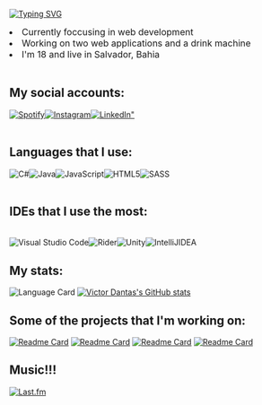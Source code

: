 <div>
 
[![Typing SVG](https://readme-typing-svg.demolab.com/?lines=Victor+Dantas;Brazilian+Developer&font=Space+Mono&color=ffa600&size=32&height=44&width=650)](https://git.io/typing-svg)
</div>
<div style="font-weight: ;font-size: 16px">
<li>Currently foccusing in web development</li>
<li>Working on two web applications and a drink machine</li>
<li>I'm 18 and live in Salvador, Bahia</li>
</div>

</br>

## My social accounts:

<div style="margin: 0px; padding: 0px; display: flex">
    <a href="https://open.spotify.com/user/p269050pbp0f2urpcqvsm24i1"><img align="center" alt="Spotify" src="https://img.shields.io/badge/Spotify-1ED760?style=for-the-badge&logo=spotify&logoColor=white"></a>
    <a href="https://www.instagram.com/victor_vsdd/"><img align="center" alt="Instagram" src="https://img.shields.io/badge/Instagram-%23E4405F.svg?style=for-the-badge&logo=Instagram&logoColor=white"></a>
    <a href="https://www.linkedin.com/in/victor-dias-dantas"><img align="center" alt=LinkedIn" src="https://img.shields.io/badge/linkedin-%230077B5.svg?style=for-the-badge&logo=linkedin&logoColor=white"></a>
</div>
</br>

<h2>
Languages that I use:
</h2>
<div style="margin: 0px; padding: 0px; display: flex">
    <!--<img align="center" alt="C++" src="https://img.shields.io/badge/c++-%2300599C.svg?style=for-the-badge&logo=c%2B%2B&logoColor=white">-->
    <img align="center" alt="C#" src="https://img.shields.io/badge/c%23-%23239120.svg?style=for-the-badge&logo=csharp&logoColor=white">
    <img align="center" alt="Java" src="https://img.shields.io/badge/java-%23ED8B00.svg?style=for-the-badge&logo=openjdk&logoColor=white">
    <img align="center" alt="JavaScript" src="https://img.shields.io/badge/javascript-%23323330.svg?style=for-the-badge&logo=javascript&logoColor=%23F7DF1E">
    <img align="center" alt="HTML5" src="https://img.shields.io/badge/html5-%23E34F26.svg?style=for-the-badge&logo=html5&logoColor=white">
    <img align="center" alt="SASS" src="https://img.shields.io/badge/SASS-hotpink.svg?style=for-the-badge&logo=SASS&logoColor=white">
</div>
</br>
<h2>
IDEs that I use the most:
</h2>
<div style="display: flex">
</div>
</br>

<div style="margin: 0px; padding: 0px; display: flex">
    <!--<img align="center" alt="Visual Studio" src="https://img.shields.io/badge/Visual%20Studio-5C2D91.svg?style=for-the-badge&logo=visual-studio&logoColor=white">-->
    <!--<img align="center" alt="Eclipse" src="https://img.shields.io/badge/Eclipse-FE7A16.svg?style=for-the-badge&logo=Eclipse&logoColor=white">-->
    <!--<img align="center" alt="Arduino" src="https://img.shields.io/badge/-Arduino-00979D?style=for-the-badge&logo=Arduino&logoColor=white">-->
    <img align="center" alt="Visual Studio Code" src="https://img.shields.io/badge/Visual%20Studio%20Code-0078d7.svg?style=for-the-badge&logo=visual-studio-code&logoColor=white">
    <img align="center" alt="Rider" src="https://img.shields.io/badge/Rider-000000.svg?style=for-the-badge&logo=Rider&logoColor=white&color=black&labelColor=crimson">
    <img align="center" alt="Unity" src="https://img.shields.io/badge/unity-%23000000.svg?style=for-the-badge&logo=unity&logoColor=white">
    <img align="center" alt="IntelliJIDEA" src="https://img.shields.io/badge/IntelliJIDEA-000000.svg?style=for-the-badge&logo=intellij-idea&logoColor=white">
</div>

<!--
<h2>
Programs that I use for design:
</h2>
<div style="display: flex">
    <img align="center" alt="Adobe" src="https://img.shields.io/badge/adobe-%23FF0000.svg?style=for-the-badge&logo=adobe&logoColor=white">
    <img align="center" alt="Figma" src="https://img.shields.io/badge/figma-%23F24E1E.svg?style=for-the-badge&logo=figma&logoColor=white">
    <img align="center" alt="Canva" src="https://img.shields.io/badge/Canva-%2300C4CC.svg?style=for-the-badge&logo=Canva&logoColor=white">
</div>
</br>
.
[![]()]()
-->

<h2>
My stats:
</h2>

![Language Card](https://github-readme-stats.vercel.app/api/top-langs/?username=victor-vd&layout=donut&bg_color=00000000&theme=vision-friendly-dark&title_color=ffa600&icon_color=7438b7)
[![Victor Dantas's GitHub stats](https://github-readme-stats.vercel.app/api?username=victor-vd&show_icons=true&bg_color=00000000&theme=vision-friendly-dark&title_color=ffa600&icon_color=7438b7)](https://github.com/victor-vd)

<h2>
Some of the projects that I'm working on:
</h2>

[![Readme Card](https://github-readme-stats.vercel.app/api/pin/?username=victor-vd&repo=Interface-de-irrigacao&bg_color=00000000&theme=vision-friendly-dark&title_color=ffa600&icon_color=7438b7)](https://github.com/victor-vd/Interface-de-irrigacao)
[![Readme Card](https://github-readme-stats.vercel.app/api/pin/?username=victor-vd&repo=Dice-Test&bg_color=00000000&theme=vision-friendly-dark&title_color=ffa600&icon_color=7438b7)](https://github.com/victor-vd/Dice-Test)
[![Readme Card](https://github-readme-stats.vercel.app/api/pin/?username=victor-vd&repo=UnityGame&bg_color=00000000&theme=vision-friendly-dark&title_color=ffa600&icon_color=7438b7)](https://github.com/victor-vd/UnityGame)
[![Readme Card](https://github-readme-stats.vercel.app/api/pin/?username=victor-vd&repo=EveryString&bg_color=00000000&theme=vision-friendly-dark&title_color=ffa600&icon_color=7438b7)](https://github.com/victor-vd/EveryString)
</br>

<h2>
Music!!!
</h2>

[![Last.fm](https://badges.lastfm.workers.dev/last-played?user=ohtomu)](https://www.last.fm/user/ohtomu)

</div>

